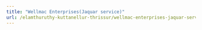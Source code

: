 ```yaml
---
title: "Wellmac Enterprises(Jaquar service)"
url: /elamthuruthy-kuttanellur-thrissur/wellmac-enterprises-jaquar-service/
---
```

